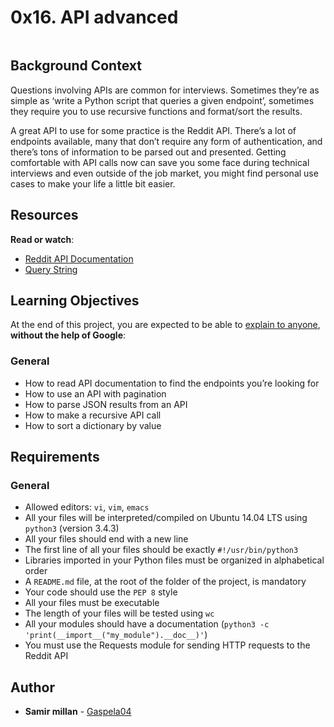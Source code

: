 <h1 class="gap">0x16. API advanced</h1>
<article id="description" class="gap formatted-content">
    <p><img src="https://s3.amazonaws.com/intranet-projects-files/holbertonschool-sysadmin_devops/314/WIxXad8.png" alt="" style=""></p>

<h2>Background Context</h2>

<p>Questions involving APIs are common for interviews. Sometimes they’re as simple as ‘write a Python script that queries a given endpoint’, sometimes they require you to use recursive functions and format/sort the results.</p>

<p>A great API to use for some practice is the Reddit API. There’s a lot of endpoints available, many that don’t require any form of authentication, and there’s tons of information to be parsed out and presented. Getting comfortable with API calls now can save you some face during technical interviews and even outside of the job market, you might find personal use cases to make your life a little bit easier.</p>

<h2>Resources</h2>

<p><strong>Read or watch</strong>:</p>

<ul>
<li><a href="/rltoken/odMvR9obKnQCx5EaM6_YFA" title="Reddit API Documentation" target="_blank">Reddit API Documentation</a> </li>
<li><a href="/rltoken/KtHEZIjOvJXYtufkJE1r4A" title="Query String" target="_blank">Query String</a></li>
</ul>

<h2>Learning Objectives</h2>

<p>At the end of this project, you are expected to be able to <a href="/rltoken/QgcmfOXHHyyRcSQvgngOgg" title="explain to anyone" target="_blank">explain to anyone</a>, <strong>without the help of Google</strong>:</p>

<h3>General</h3>

<ul>
<li>How to read API documentation to find the endpoints you’re looking for</li>
<li>How to use an API with pagination</li>
<li>How to parse JSON results from an API</li>
<li>How to make a recursive API call</li>
<li>How to sort a dictionary by value</li>
</ul>

<h2>Requirements</h2>

<h3>General</h3>

<ul>
<li>Allowed editors: <code>vi</code>, <code>vim</code>, <code>emacs</code></li>
<li>All your files will be interpreted/compiled on Ubuntu 14.04 LTS using <code>python3</code> (version 3.4.3)</li>
<li>All your files should end with a new line</li>
<li>The first line of all your files should be exactly <code>#!/usr/bin/python3</code></li>
<li>Libraries imported in your Python files must be organized in alphabetical order</li>
<li>A <code>README.md</code> file, at the root of the folder of the project, is mandatory</li>
<li>Your code should use the <code>PEP 8</code> style</li>
<li>All your files must be executable</li>
<li>The length of your files will be tested using <code>wc</code></li>
<li>All your modules should have a documentation (<code>python3 -c 'print(__import__("my_module").__doc__)'</code>)</li>
<li>You must use the Requests module for sending HTTP requests to the Reddit API</li>
</ul>

  </article>

## Author
* **Samir millan** - [Gaspela04](https://github.com/Gaspela04)
